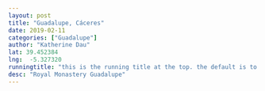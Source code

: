 ```yaml
---
layout: post
title: "Guadalupe, Cáceres"
date: 2019-02-11
categories: ["Guadalupe"]
author: "Katherine Dau"
lat: 39.452384
lng:  -5.327320
runningtitle: "this is the running title at the top. the default is to display the site title, so to activate the running title you will need to uncomment in the post.html layout"
desc: "Royal Monastery Guadalupe"
---
```

